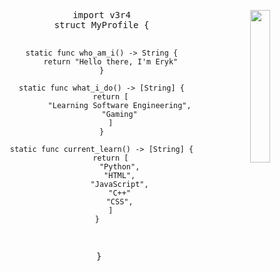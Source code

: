 <div align="center">
<img src="./295ebc053af91666ca23dfdab8a81ba0.gif" width="25%" align="right" />
<pre>
import v3r4
struct MyProfile {

    static func who_am_i() -> String {
        return "Hello there, I'm Eryk"
    }

    static func what_i_do() -> [String] {
        return [
            "Learning Software Engineering",
            "Gaming"
        ]
    }

    static func current_learn() -> [String] {
        return [
            "Python",
            "HTML",
            "JavaScript",
            "C++"
            "CSS",
        ]
    }  
}
</pre>
